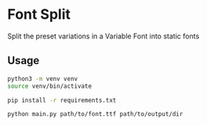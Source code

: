 # Font Split

Split the preset variations in a Variable Font into static fonts

## Usage

```bash
python3 -m venv venv
source venv/bin/activate

pip install -r requirements.txt

python main.py path/to/font.ttf path/to/output/dir
```
